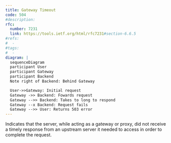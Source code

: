 ```yaml
---
title: Gateway Timeout
code: 504
#description:
rfc: 
  number: 7231
  link: https://tools.ietf.org/html/rfc7231#section-6.6.5
#refs:
#  -
#tags:
#  -
diagram: |
  sequenceDiagram
  participant User
  participant Gateway
  participant Backend
  Note right of Backend: Behind Gateway

  User->>Gateway: Initial request
  Gateway ->> Backend: Fowards request
  Gateway -->> Backend: Takes to long to respond
  Gateway --x Backend: Request fails
  Gateway -->> User: Returns 503 error
---
```


Indicates that the server, while acting as a gateway or proxy, did not receive a timely response from an upstream server it needed to access in order to complete the request.
